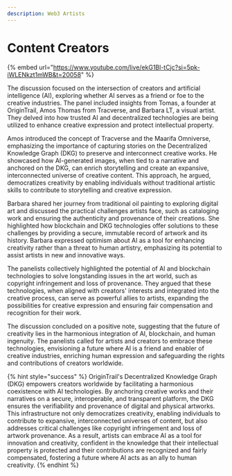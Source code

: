 ```yaml
---
description: Web3 Artists
---
```


# Content Creators

{% embed url="https://www.youtube.com/live/ekG1Bl-tCjc?si=5pk-iWLENkzt1mWB&t=20058" %}

The discussion focused on the intersection of creators and artificial intelligence (AI), exploring whether AI serves as a friend or foe to the creative industries. The panel included insights from Tomas, a founder at OriginTrail, Amos Thomas from Tracverse, and Barbara LT, a visual artist. They delved into how trusted AI and decentralized technologies are being utilized to enhance creative expression and protect intellectual property.

Amos introduced the concept of Tracverse and the Maarifa Omniverse, emphasizing the importance of capturing stories on the Decentralized Knowledge Graph (DKG) to preserve and interconnect creative works. He showcased how AI-generated images, when tied to a narrative and anchored on the DKG, can enrich storytelling and create an expansive, interconnected universe of creative content. This approach, he argued, democratizes creativity by enabling individuals without traditional artistic skills to contribute to storytelling and creative expression.

Barbara shared her journey from traditional oil painting to exploring digital art and discussed the practical challenges artists face, such as cataloging work and ensuring the authenticity and provenance of their creations. She highlighted how blockchain and DKG technologies offer solutions to these challenges by providing a secure, immutable record of artwork and its history. Barbara expressed optimism about AI as a tool for enhancing creativity rather than a threat to human artistry, emphasizing its potential to assist artists in new and innovative ways.

The panelists collectively highlighted the potential of AI and blockchain technologies to solve longstanding issues in the art world, such as copyright infringement and loss of provenance. They argued that these technologies, when aligned with creators' interests and integrated into the creative process, can serve as powerful allies to artists, expanding the possibilities for creative expression and ensuring fair compensation and recognition for their work.

The discussion concluded on a positive note, suggesting that the future of creativity lies in the harmonious integration of AI, blockchain, and human ingenuity. The panelists called for artists and creators to embrace these technologies, envisioning a future where AI is a friend and enabler of creative industries, enriching human expression and safeguarding the rights and contributions of creators worldwide.

{% hint style="success" %}
OriginTrail's Decentralized Knowledge Graph (DKG) empowers creators worldwide by facilitating a harmonious coexistence with AI technologies. By anchoring creative works and their narratives on a secure, interoperable, and transparent platform, the DKG ensures the verifiability and provenance of digital and physical artworks. This infrastructure not only democratizes creativity, enabling individuals to contribute to expansive, interconnected universes of content, but also addresses critical challenges like copyright infringement and loss of artwork provenance. As a result, artists can embrace AI as a tool for innovation and creativity, confident in the knowledge that their intellectual property is protected and their contributions are recognized and fairly compensated, fostering a future where AI acts as an ally to human creativity.
{% endhint %}
